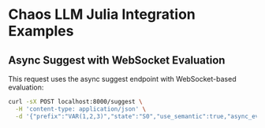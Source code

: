 # Chaos LLM Julia Integration Examples

## Async Suggest with WebSocket Evaluation

This request uses the async suggest endpoint with WebSocket-based evaluation:

```bash
curl -sX POST localhost:8000/suggest \
  -H 'content-type: application/json' \
  -d '{"prefix":"VAR(1,2,3)","state":"S0","use_semantic":true,"async_eval":true}' | jq